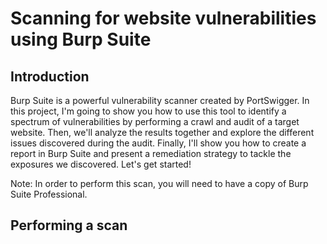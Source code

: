 <h1>Scanning for website vulnerabilities using Burp Suite</h1>

<h2>Introduction</h2>
  <p>Burp Suite is a powerful vulnerability scanner created by PortSwigger. In this project, I'm going to show you how to use this tool to identify a spectrum of vulnerabilities by performing a crawl and audit of a target website. Then, we'll analyze the results together     and explore the different issues discovered during the audit. Finally, I'll show you how to create a report in Burp Suite and present a remediation strategy to tackle the exposures we discovered. Let's get started!</p>

  <p>Note: In order to perform this scan, you will need to have a copy of Burp Suite Professional.</p>

<h2>Performing a scan</h2>
  <p></p>
